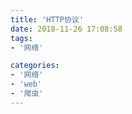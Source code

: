 ```yaml
---
title: 'HTTP协议'
date: 2018-11-26 17:08:58
tags:
- '网络'

categories:
- '网络'
- 'web'
- '爬虫'
---
```


